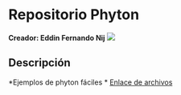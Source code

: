 # Repositorio Phyton
**Creador: Eddin Fernando Nij**
![](https://scontent.fgua3-2.fna.fbcdn.net/v/t1.0-9/46089070_2173875596219760_1190675401010053120_o.jpg?_nc_cat=107&_nc_sid=dd9801&_nc_ohc=X45ZYeXhxMoAX9Nj8Lj&_nc_ht=scontent.fgua3-2.fna&oh=81359e00a77ee7a1ba9c6a37c025e41b&oe=5FA4C2C6)
## Descripción
*Ejemplos de phyton fáciles *
[Enlace de archivos](https://github.com/EddinNij/phyton200713250.git "Enlace de archivos")
